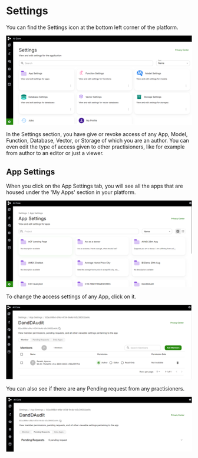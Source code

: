 # Settings
You can find the Settings icon at the bottom left corner of the platform.

![Settings](../../static/img/Settings.png)

In the Settings section, you have give or revoke access of any App, Model, Function, Database, Vector, or Storage of which you are an author.
You can even edit the type of access given to other practisioners, like for example from author to an editor or just a viewer.

## App Settings

When you click on the App Settings tab, you will see all the apps that are housed under the 'My Apps' section in your platform.

![AppSettings](../../static/img/Applist.png)

To change the access settings of any App, click on it.

![Member](../../static/img/Members.png)


You can also see if there are any Pending request from any practisioners.

![Pendingrequest](../../static/img/Pendingrequest.png)

